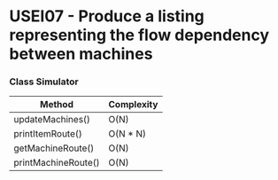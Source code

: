 # USEI07 - Produce a listing representing the flow dependency between machines

### **Class Simulator**

| Method              | Complexity |
|---------------------|------------|
| updateMachines()    | O(N)       |
| printItemRoute()    | O(N * N)   |
| getMachineRoute()   | O(N)       |
| printMachineRoute() | O(N)       |
